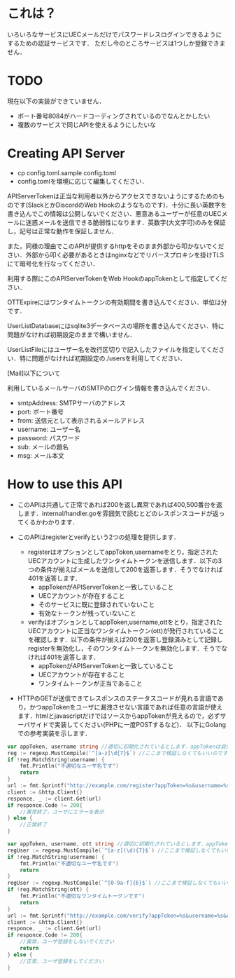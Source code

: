 # これは？
いろいろなサービスにUECメールだけでパスワードレスログインできるようにするための認証サービスです．
ただし今のところサービスは1つしか登録できません．

# TODO
現在以下の実装ができていません．
- ポート番号8084がハードコーディングされているのでなんとかしたい
- 複数のサービスで同じAPIを使えるようにしたいな

# Creating API Server
- cp config.toml.sample config.toml
- config.tomlを環境に応じて編集してください．

APIServerTokenは正当な利用者以外からアクセスできないようにするためのものです(SlackとかDiscordのWeb Hookのようなものです)．十分に長い英数字を書き込んでこの情報は公開しないでください．悪意あるユーザーが任意のUECメールに迷惑メールを送信できる脆弱性になります．英数字(大文字可)のみを保証し，記号は正常な動作を保証しません．

また，同様の理由でこのAPIが提供するhttpをそのまま外部から叩かないでください．外部から叩く必要があるときはnginxなどでリバースプロキシを掛けTLSにて暗号化を行なってください．

利用する際にこのAPIServerTokenをWeb HookのappTokenとして指定してください．

OTTExpireにはワンタイムトークンの有効期間を書き込んでください．単位は分です．

UserListDatabaseにはsqlite3データベースの場所を書き込んでください．特に問題がなければ初期設定のままで構いません．

UserListFileにはユーザー名を改行区切りで記入したファイルを指定してください．特に問題がなければ初期設定の./usersを利用してください．

[Mail]以下について

利用しているメールサーバのSMTPのログイン情報を書き込んでください．
  - smtpAddress: SMTPサーバのアドレス
  - port: ポート番号
  - from: 送信元として表示されるメールアドレス
  - username: ユーザー名
  - password: パスワード
  - sub: メールの題名
  - msg: メール本文

# How to use this API
- このAPIは共通して正常であれば200を返し異常であれば400,500番台を返します．internal/handler.goを雰囲気で読むとどのレスポンスコードが返ってくるかわかります．

- このAPIはregisterとverifyという2つの処理を提供します．
  - registerはオプションとしてappToken,usernameをとり，指定されたUECアカウントに生成したワンタイムトークンを送信します．以下の3つの条件が揃えばメールを送信して200を返答します．そうでなければ401を返答します．
    - appTokenがAPIServerTokenと一致していること
    - UECアカウントが存在すること
    - そのサービスに既に登録されていないこと
    - 有効なトークンが残っていないこと
  - verifyはオプションとしてappToken,username,ottをとり，指定されたUECアカウントに正当なワンタイムトークン(ott)が発行されていることを確認します．以下の条件が揃えば200を返答し登録済みとして記録しregisterを無効化し，そのワンタイムトークンを無効化します．そうでなければ401を返答します．
    - appTokenがAPIServerTokenと一致していること
    - UECアカウントが存在すること
    - ワンタイムトークンが正当であること

- HTTPのGETが送信できてレスポンスのステータスコードが見れる言語であり，かつappTokenをユーザに漏洩させない言語であれば任意の言語が使えます．htmlとjavascriptだけではソースからappTokenが見えるので，必ずサーバサイドで実装してください(PHPに一度POSTするなど)． 以下にGolangでの参考実装を示します．

```go:register.go
var appToken, username string //適切に初期化されているとします．appTokenは自分で指定するので信用できますが，usernameはユーザ入力なので信用できません．
reg := regexp.MustCompile(`^[a-z]\d{7}$`) //ここまで検証しなくてもいいのですが，記号は送信しないようにしてください．(URLがこわれるかも)
if !reg.MatchString(username) {
    fmt.Println("不適切なユーザ名です")
    return
}
url := fmt.Sprintf("http://example.com/register?appToken=%s&username=%s", appToken, username)
client := &http.Client{}
responce, _ := client.Get(url)
if responce.Code != 200{
    //異常終了，ユーザにエラーを表示
} else {
    //正常終了
}
```

```go:verify.go
var appToken, username, ott string //適切に初期化されているとします．appTokenは自分で指定するので信用できますが，usernameとottはユーザ入力なので信用できません．
regUser := regexp.MustCompile(`^[a-z](\d){7}$`) //ここまで検証しなくてもいいのですが，記号は送信しないようにしてください．(URLがこわれるかも)
if !reg.MatchString(username) {
    fmt.Println("不適切なユーザ名です")
    return
}
regUser := regexp.MustCompile(`^[0-9a-f]{6}$`) //ここまで検証しなくてもいいのですが，記号は送信しないようにしてください．(URLがこわれるかも)
if !reg.MatchString(ott) {
    fmt.Println("不適切なワンタイムトークンです")
    return
}
url := fmt.Sprintf("http://example.com/verify?appToken=%s&username=%s&ott=%s", appToken, username, ott)
client := &http.Client{}
responce, _ := client.Get(url)
if responce.Code != 200{
    //異常，ユーザ登録をしないでください
    return
} else {
    //正常，ユーザ登録をしてください
}
```
